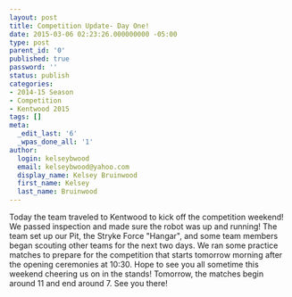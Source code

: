 ```yaml
---
layout: post
title: Competition Update- Day One!
date: 2015-03-06 02:23:26.000000000 -05:00
type: post
parent_id: '0'
published: true
password: ''
status: publish
categories:
- 2014-15 Season
- Competition
- Kentwood 2015
tags: []
meta:
  _edit_last: '6'
  _wpas_done_all: '1'
author:
  login: kelseybwood
  email: kelseybwood@yahoo.com
  display_name: Kelsey Bruinwood
  first_name: Kelsey
  last_name: Bruinwood
---
```

<p>Today the team traveled to Kentwood to kick off the competition weekend! We passed inspection and made sure the robot was up and running! The team set up our Pit, the Stryke Force "Hangar", and some team members began scouting other teams for the next two days. We ran some practice matches to prepare for the competition that starts tomorrow morning after the opening ceremonies at 10:30. Hope to see you all sometime this weekend cheering us on in the stands! Tomorrow, the matches begin around 11 and end around 7. See you there!</p>
